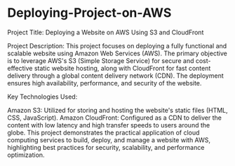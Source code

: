 # Deploying-Project-on-AWS
Project Title: Deploying a Website on AWS Using S3 and CloudFront

Project Description: This project focuses on deploying a fully functional and scalable website using Amazon Web Services (AWS). The primary objective is to leverage AWS's S3 (Simple Storage Service) for secure and cost-effective static website hosting, along with CloudFront for fast content delivery through a global content delivery network (CDN). The deployment ensures high availability, performance, and security of the website.

Key Technologies Used:

Amazon S3: Utilized for storing and hosting the website's static files (HTML, CSS, JavaScript).
Amazon CloudFront: Configured as a CDN to deliver the content with low latency and high transfer speeds to users around the globe.
This project demonstrates the practical application of cloud computing services to build, deploy, and manage a website with AWS, highlighting best practices for security, scalability, and performance optimization.
